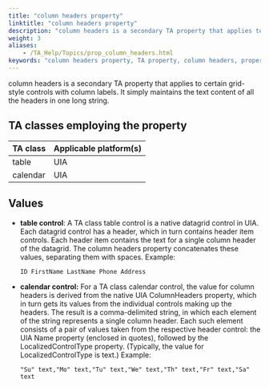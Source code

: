 ```yaml
--- 
title: "column headers property"
linktitle: "column headers property"
description: "column headers is a secondary TA property that applies to certain grid-style controls with column labels. It simply maintains the text content of all the headers in one long string."
weight: 3
aliases: 
    - /TA_Help/Topics/prop_column_headers.html
keywords: "column headers property, TA property, column headers, properties, secondary, column headers"
---
```


column headers is a secondary TA property that applies to certain grid-style controls with column labels. It simply maintains the text content of all the headers in one long string.

## TA classes employing the property

|TA class|Applicable platform\(s\)|
|--------|------------------------|
|table|UIA|
|calendar|UIA|

## Values

-   **table control**: A TA class table control is a native datagrid control in UIA. Each datagrid control has a header, which in turn contains header item controls. Each header item contains the text for a single column header of the datagrid. The column headers property concatenates these values, separating them with spaces. Example:

    ```
    ID FirstName LastName Phone Address
    ```

-   **calendar control:** For a TA class calendar control, the value for column headers is derived from the native UIA ColumnHeaders property, which in turn gets its values from the individual controls making up the headers. The result is a comma-delimited string, in which each element of the string represents a single column header. Each such element consists of a pair of values taken from the respective header control: the UIA Name property \(enclosed in quotes\), followed by the LocalizedControlType property. \(Typically, the value for LocalizedControlType is text.\) Example:

    ```
    "Su" text,"Mo" text,"Tu" text,"We" text,"Th" text,"Fr" text,"Sa" text
    ```



